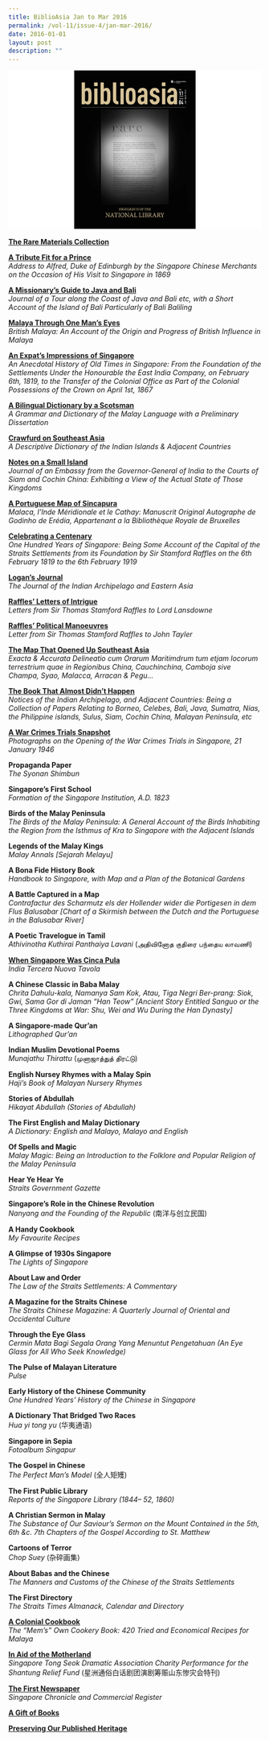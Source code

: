 ```yaml
---
title: BiblioAsia Jan to Mar 2016
permalink: /vol-11/issue-4/jan-mar-2016/
date: 2016-01-01
layout: post
description: ""
---
```

![Alt text for image on Isomer site](/images/vol-11-issue-4/ba11-4-1.jpg)

**[The Rare Materials Collection](/vol-11/issue-4/jan-mar-2016/rare-materials)**

**[A Tribute Fit for a Prince](/vol-11/issue-4/jan-mar-2016/alfred-duke-edinburgh)**<br>
*Address to Alfred, Duke of Edinburgh by the Singapore Chinese Merchants on the Occasion of His Visit to Singapore in 1869*

**[A Missionary’s Guide to Java and Bali](/vol-11/issue-4/jan-mar-2016/journal-java-bali-medhurst)**<br>
*Journal of a Tour along the Coast of Java and Bali etc, with a Short Account of the Island of Bali Particularly of Bali Baliling*

**[Malaya Through One Man’s Eyes](/vol-11/issue-4/jan-mar-2016/british-malaya-swettenham)**<br>
*British Malaya: An Account of the Origin and Progress of British Influence in Malaya*

**[An Expat’s Impressions of Singapore](/vol-11/issue-4/jan-mar-2016/history-singapore-buckley)**<br>
*An Anecdotal History of Old Times in Singapore: From the Foundation of the Settlements Under the Honourable the East India Company, on February 6th, 1819, to the Transfer of the Colonial Office as Part of the Colonial Possessions of the Crown on April 1st, 1867*

**[A Bilingual Dictionary by a Scotsman](/vol-11/issue-4/jan-mar-2016/malay-dictionary-crawfurd)**<br>
*A Grammar and Dictionary of the Malay Language with a Preliminary Dissertation*

**[Crawfurd on Southeast Asia](/vol-11/issue-4/jan-mar-2016/dictionary-indian-islands-crawfurd)**<br>
*A Descriptive Dictionary of the Indian Islands & Adjacent Countries*

**[Notes on a Small Island](/vol-11/issue-4/jan-mar-2016/journal-embassy-crawfurd)**<br>
*Journal of an Embassy from the Governor-General of India to the Courts of Siam and Cochin  China: Exhibiting a View of the Actual State of Those Kingdoms*

**[A Portuguese Map of Sincapura](/vol-11/issue-4/jan-mar-2016/portuguese-map-sincapura-janssen)**<br>
*Malaca, l’Inde Méridionale et le Cathay: Manuscrit Original Autographe de Godinho de Erédia, Appartenant a la Bibliothèque Royale de Bruxelles*

**[Celebrating a Centenary](/vol-11/issue-4/jan-mar-2016/one-hundred-years-singapore)**<br>
*One Hundred Years of Singapore: Being Some Account of the Capital of the Straits Settlements from its Foundation by Sir Stamford Raffles on the 6th February 1819 to the 6th February 1919*

**[Logan’s Journal](/vol-11/issue-4/jan-mar-2016/indian-archipelago-eastern-asia-logan-journal)**<br>
*The Journal of the Indian Archipelago and Eastern Asia*

**[Raffles’ Letters of Intrigue](/vol-11/issue-4/jan-mar-2016/letters-stamford-raffles-marquess-lansdowne)**<br>
*Letters from Sir Thomas Stamford Raffles to Lord Lansdowne*

**[Raffles’ Political Manoeuvres](/vol-11/issue-4/jan-mar-2016/letter-stamford-raffles-john-tayler)**<br>
*Letter from Sir Thomas Stamford Raffles to John Tayler*

**[The Map That Opened Up Southeast Asia](/vol-11/issue-4/jan-mar-2016/map-south-east-asia-exacta-accurata-linschoten)**<br>
*Exacta & Accurata Delineatio cum Orarum Maritimdrum tum etjam locorum terrestrium quae in Regionibus China, Cauchinchina, Camboja sive Champa, Syao, Malacca, Arracan & Pegu…*

**[The Book That Almost Didn’t Happen](/vol-11/issue-4/jan-mar-2016/notices-indian-archipelago-john-henry-moor)**<br>
*Notices of the Indian Archipelago, and Adjacent Countries: Being a Collection of Papers Relating to Borneo, Celebes, Bali, Java, Sumatra, Nias, the Philippine islands, Sulus, Siam, Cochin China, Malayan Peninsula, etc*

**[A War Crimes Trials Snapshot](/vol-11/issue-4/jan-mar-2016/photographs-singapore-war-crimes-trial)**<br>
*Photographs on the Opening of the War Crimes Trials in Singapore, 21 January 1946*

**Propaganda Paper**<br>
*The Syonan Shimbun*

**Singapore’s First School**<br>
*Formation of the Singapore Institution, A.D. 1823*

**Birds of the Malay Peninsula**<br>
*The Birds of the Malay Peninsula: A General Account of the Birds Inhabiting the Region from the Isthmus of Kra to Singapore with the Adjacent Islands*

**Legends of the Malay Kings**<br>
*Malay Annals [Sejarah Melayu]*

**A Bona Fide History Book**<br>
*Handbook to Singapore, with Map and a Plan of the Botanical Gardens*

**A Battle Captured in a Map**<br>
*Contrafactur des Scharmutz els der Hollender wider die Portigesen in dem Flus Balusabar [Chart of a Skirmish between the Dutch and the Portuguese in the Balusabar River]*

**A Poetic Travelogue in Tamil**<br>
*Athivinotha Kuthirai Panthaiya Lavani* (அதிவினோத குதிரை பந்தைய லாவணி)

**[When Singapore Was Cinca Pula](/vol-11/issue-4/jan-mar-2016/india-tercera-nuova-tavola)**<br>
*India Tercera Nuova Tavola*

**A Chinese Classic in Baba Malay**<br>
*Chrita Dahulu-kala, Namanya Sam Kok, Atau, Tiga Negri Ber-prang: Siok, Gwi, Sama Gor di Jaman “Han Teow” [Ancient Story Entitled Sanguo or the Three Kingdoms at War: Shu, Wei and Wu During the Han Dynasty]*

**A Singapore-made Qur’an**<br>
*Lithographed Qur’an*

**Indian Muslim Devotional Poems**<br>
*Munajathu Thirattu* (முனாஜாத்துத் திரட்டு)

**English Nursey Rhymes with a Malay Spin**<br>
*Haji’s Book of Malayan Nursery Rhymes*

**Stories of Abdullah**<br>
*Hikayat Abdullah (Stories of Abdullah)*

**The First English and Malay Dictionary**<br>
*A Dictionary: English and Malayo, Malayo and English*

**Of Spells and Magic**<br>
*Malay Magic: Being an Introduction to the Folklore and Popular Religion of the Malay Peninsula*

**Hear Ye Hear Ye**<br>
*Straits Government Gazette*

**Singapore’s Role in the Chinese Revolution**<br>
*Nanyang and the Founding of the Republic* (南洋与创立民国)

**A Handy Cookbook**<br>
*My Favourite Recipes*

**A Glimpse of 1930s Singapore**<br>
*The Lights of Singapore*

**About Law and Order**<br>
*The Law of the Straits Settlements: A Commentary*

**A Magazine for the Straits Chinese**<br>
*The Straits Chinese Magazine: A Quarterly Journal of Oriental and Occidental Culture*

**Through the Eye Glass**<br>
*Cermin Mata Bagi Segala Orang Yang Menuntut Pengetahuan (An Eye Glass for All Who Seek Knowledge)*

**The Pulse of Malayan Literature**<br>
*Pulse*

**Early History of the Chinese Community**<br>
*One Hundred Years’ History of the Chinese in Singapore*

**A Dictionary That Bridged Two Races**<br>
*Hua yi tong yu* (华夷通语)

**Singapore in Sepia**<br>
*Fotoalbum Singapur*

**The Gospel in Chinese**<br>
*The Perfect Man’s Model* (全人矩矱)

**The First Public Library**<br>
*Reports of the Singapore Library (1844– 52, 1860)*

**A Christian Sermon in Malay**<br>
*The Substance of Our Saviour’s Sermon on the Mount Contained in the 5th, 6th &c. 7th Chapters of the Gospel According to St. Matthew*

**Cartoons of Terror**<br>
*Chop Suey* (杂碎画集)

**About Babas and the Chinese**<br>
*The Manners and Customs of the Chinese of the Straits Settlements*

**The First Directory**<br>
*The Straits Times Almanack, Calendar and Directory*

**[A Colonial Cookbook](/vol-11/issue-4/jan-mar-2016/a-colonial-cookbook)**<br>
*The “Mem’s” Own Cookery Book: 420 Tried and Economical Recipes for Malaya*

**[In Aid of the Motherland](/vol-11/issue-4/jan-mar-2016/in-aid-of-the-motherland)**<br>
*Singapore Tong Seok Dramatic Association Charity Performance for the Shantung Relief Fund* (星洲通俗白话剧团演剧筹赈山东惨灾会特刊)

**[The First Newspaper](/vol-11/issue-4/jan-mar-2016/the-first-newspaper)**<br>
*Singapore Chronicle and Commercial Register*

**[A Gift of Books](/vol-11/issue-4/jan-mar-2016/a-gift-of-books)**

**[Preserving Our Published Heritage](/vol-11/issue-4/jan-mar-2016/preserving-our-published-heritage)**